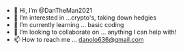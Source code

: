 - 👋 Hi, I’m @DanTheMan2021
- 👀 I’m interested in ...crypto's, taking down hedgies
- 🌱 I’m currently learning ... basic coding
- 💞️ I’m looking to collaborate on ... anything I can help with!
- 📫 How to reach me ... danolo636@gmail.com 

<!---
DanTheMan2021/DanTheMan2021 is a ✨ special ✨ repository because its `README.md` (this file) appears on your GitHub profile.
You can click the Preview link to take a look at your changes.
--->
